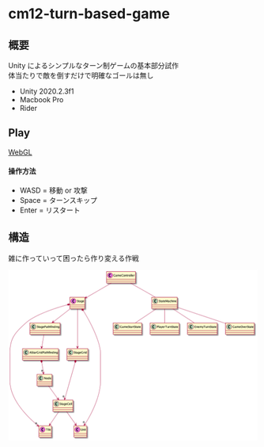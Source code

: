# cm12-turn-based-game

## 概要

Unity によるシンプルなターン制ゲームの基本部分試作  
体当たりで敵を倒すだけで明確なゴールは無し

- Unity 2020.2.3f1
- Macbook Pro
- Rider

## Play

[WebGL](https://tukanpo.github.io/cm12-turn-based-game/)

#### 操作方法
- WASD = 移動 or 攻撃
- Space = ターンスキップ
- Enter = リスタート

## 構造

雑に作っていって困ったら作り変える作戦

![class-overview](PlantUML/out/PlantUML/class/class-overview.png)

